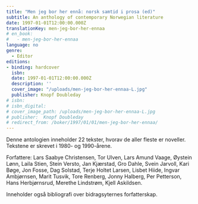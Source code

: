 ```yaml
---
title: "Men jeg bor her ennå: norsk samtid i prosa (ed)"
subtitle: An anthology of contemporary Norwegian literature
date: 1997-01-01T12:00:00.000Z
translationKey: men-jeg-bor-her-ennaa
# en_book:
#   - men-jeg-bor-her-ennaa
language: no
genre:  
  - Editor
editions:
- binding: hardcover
  isbn: 
  date: 1997-01-01T12:00:00.000Z
  description: ''
  cover_image: "/uploads/men-jeg-bor-her-ennaa-L.jpg"
  publisher: Knopf Doubleday
# isbn:
# isbn_digital:
# cover_image_path: /uploads/men-jeg-bor-her-ennaa-L.jpg
# publisher:  Knopf Doubleday
# redirect_from: /boker/1997/01/01/men-jeg-bor-her-ennaa/
---
```

Denne antologien inneholder 22 tekster, hvorav de aller fleste er noveller. Tekstene er skrevet i 1980- og 1990-årene.

Forfattere: Lars Saabye Christensen, Tor Ulven, Lars Amund Vaage, Øystein Lønn, Laila Stien, Stein Versto, Jan Kjærstad, Gro Dahle, Svein Jarvoll, Kari Bøge, Jon Fosse, Dag Solstad, Terje Holtet Larsen, Lisbet Hiide, Ingvar Ambjørnsen, Marit Tusvik, Tore Renberg, Jonny Halberg, Per Petterson, Hans Herbjørnsrud, Merethe Lindstrøm, Kjell Askildsen.

Inneholder også bibliografi over bidragsyternes forfatterskap.
